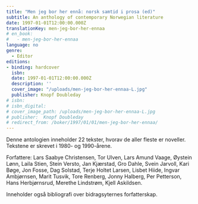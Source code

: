 ```yaml
---
title: "Men jeg bor her ennå: norsk samtid i prosa (ed)"
subtitle: An anthology of contemporary Norwegian literature
date: 1997-01-01T12:00:00.000Z
translationKey: men-jeg-bor-her-ennaa
# en_book:
#   - men-jeg-bor-her-ennaa
language: no
genre:  
  - Editor
editions:
- binding: hardcover
  isbn: 
  date: 1997-01-01T12:00:00.000Z
  description: ''
  cover_image: "/uploads/men-jeg-bor-her-ennaa-L.jpg"
  publisher: Knopf Doubleday
# isbn:
# isbn_digital:
# cover_image_path: /uploads/men-jeg-bor-her-ennaa-L.jpg
# publisher:  Knopf Doubleday
# redirect_from: /boker/1997/01/01/men-jeg-bor-her-ennaa/
---
```

Denne antologien inneholder 22 tekster, hvorav de aller fleste er noveller. Tekstene er skrevet i 1980- og 1990-årene.

Forfattere: Lars Saabye Christensen, Tor Ulven, Lars Amund Vaage, Øystein Lønn, Laila Stien, Stein Versto, Jan Kjærstad, Gro Dahle, Svein Jarvoll, Kari Bøge, Jon Fosse, Dag Solstad, Terje Holtet Larsen, Lisbet Hiide, Ingvar Ambjørnsen, Marit Tusvik, Tore Renberg, Jonny Halberg, Per Petterson, Hans Herbjørnsrud, Merethe Lindstrøm, Kjell Askildsen.

Inneholder også bibliografi over bidragsyternes forfatterskap.
